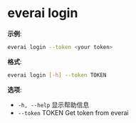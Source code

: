 # everai login
**示例**:  
```bash
everai login --token <your token>  
```

**格式**:   
```bash
everai login [-h] --token TOKEN  
```

**选项**:  
 * `-h, --help`     显示帮助信息  
 * `--token` TOKEN  Get token from everai  
